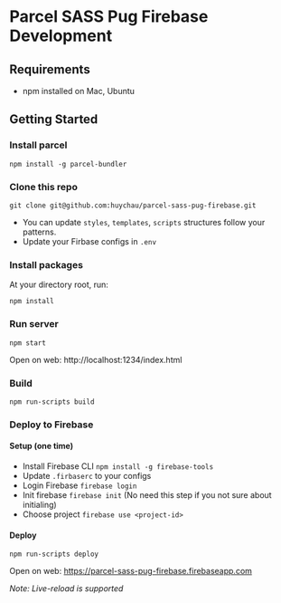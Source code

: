# Parcel SASS Pug Firebase Development

## Requirements

- npm installed on Mac, Ubuntu

## Getting Started

### Install parcel
```
npm install -g parcel-bundler
```

### Clone this repo
```
git clone git@github.com:huychau/parcel-sass-pug-firebase.git
```

- You can update `styles`, `templates`, `scripts` structures follow your patterns.
- Update your Firbase configs in `.env`

### Install packages

At your directory root, run:
```
npm install
```

### Run server
```
npm start
```

Open on web: http://localhost:1234/index.html

### Build
```
npm run-scripts build
```

### Deploy to Firebase

#### Setup (one time)
- Install Firebase CLI `npm install -g firebase-tools`
- Update `.firbaserc` to your configs
- Login  Firebase `firebase login`
- Init firebase `firebase init` (No need this step if you not sure about initialing)
- Choose project `firebase use <project-id>`

#### Deploy
```
npm run-scripts deploy
```

Open on web: https://parcel-sass-pug-firebase.firebaseapp.com

*Note: Live-reload is supported*
